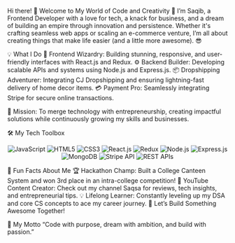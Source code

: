 Hi there! 👋 Welcome to My World of Code and Creativity 🌟
I’m Saqib, a Frontend Developer with a love for tech, a knack for business, and a dream of building an empire through innovation and persistence. Whether it's crafting seamless web apps or scaling an e-commerce venture, I’m all about creating things that make life easier (and a little more awesome). 😎

💡 What I Do
🎨 Frontend Wizardry: Building stunning, responsive, and user-friendly interfaces with React.js and Redux.
⚙️ Backend Builder: Developing scalable APIs and systems using Node.js and Express.js.
📦 Dropshipping Adventurer: Integrating CJ Dropshipping and ensuring lightning-fast delivery of home decor items.
💳 Payment Pro: Seamlessly integrating Stripe for secure online transactions.

🚀 Mission: To merge technology with entrepreneurship, creating impactful solutions while continuously growing my skills and businesses.

🛠️ My Tech Toolbox
<p align="center"> <img src="https://img.icons8.com/color/48/000000/javascript--v1.png" alt="JavaScript" title="JavaScript" /> <img src="https://img.icons8.com/color/48/000000/html-5--v1.png" alt="HTML5" title="HTML5" /> <img src="https://img.icons8.com/color/48/000000/css3.png" alt="CSS3" title="CSS3" /> <img src="https://img.icons8.com/plasticine/48/000000/react.png" alt="React.js" title="React.js" /> <img src="https://img.icons8.com/color/48/000000/redux.png" alt="Redux" title="Redux" /> <img src="https://img.icons8.com/color/48/000000/nodejs.png" alt="Node.js" title="Node.js" /> <img src="https://img.icons8.com/color/48/000000/express.png" alt="Express.js" title="Express.js" /> <img src="https://img.icons8.com/color/48/000000/mongodb.png" alt="MongoDB" title="MongoDB" /> <img src="https://img.icons8.com/color/48/000000/stripe.png" alt="Stripe API" title="Stripe API" /> <img src="https://img.icons8.com/fluency/48/000000/api-settings.png" alt="REST APIs" title="REST APIs" /> </p>

🌟 Fun Facts About Me
🏆 Hackathon Champ: Built a College Canteen System and won 3rd place in an intra-college competition!
🎥 YouTube Content Creator: Check out my channel Saqsa for reviews, tech insights, and entrepreneurial tips.
💡 Lifelong Learner: Constantly leveling up my DSA and core CS concepts to ace my career journey.
🤝 Let’s Build Something Awesome Together!

🚀 My Motto
“Code with purpose, dream with ambition, and build with passion.”
